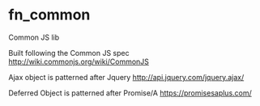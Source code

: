 # fn_common
Common JS lib

Built following the Common JS spec
http://wiki.commonjs.org/wiki/CommonJS

Ajax object is patterned after Jquery
http://api.jquery.com/jquery.ajax/

Deferred Object is patterned after Promise/A
https://promisesaplus.com/

